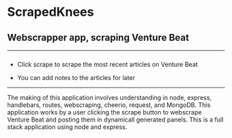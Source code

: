 # ScrapedKnees
## Webscrapper app, scraping Venture Beat
___
###
* Click scrape to scrape the most recent articles on Venture Beat

* You can add notes to the articles for later

___

The making of this application involves understanding in node, express, handlebars, routes, webscraping, cheerio, request, and MongoDB. This application works by a user clicking the scrape button to webscrape Venture Beat and posting them in dynamicall generated panels. This is a full stack application using node and express. 
